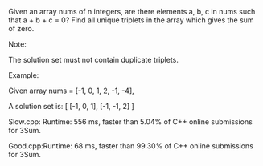 Given an array nums of n integers, are there elements a, b, c in nums such that a + b + c = 0? Find all unique triplets in the array which gives the sum of zero.

Note:

The solution set must not contain duplicate triplets.

Example:

Given array nums = [-1, 0, 1, 2, -1, -4],

A solution set is:
[
  [-1, 0, 1],
  [-1, -1, 2]
]

Slow.cpp: Runtime: 556 ms, faster than 5.04% of C++ online submissions for 3Sum.

Good.cpp:Runtime: 68 ms, faster than 99.30% of C++ online submissions for 3Sum.
